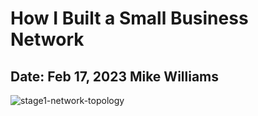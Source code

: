 # How I Built a Small Business Network
Date: Feb 17, 2023
Mike Williams
-----
![stage1-network-topology](https://user-images.githubusercontent.com/88656329/219788392-61444900-eff2-40c1-8e1d-46ec8ce39b40.png)
